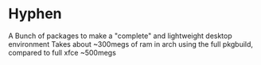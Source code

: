 # Hyphen
A Bunch of packages to make a "complete" and lightweight desktop environment
Takes about ~300megs of ram in arch using the full pkgbuild, compared to full xfce ~500megs
